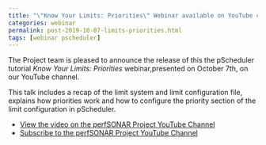 ```yaml
---
title: "\"Know Your Limits: Priorities\" Webinar available on YouTube channel"
categories: webinar
permalink: post-2019-10-07-limits-priorities.html
tags: [webinar pscheduler]
---
```


The Project team is pleased to announce the release of this the
pScheduler tutorial _Know Your Limits: Priorities_ webinar,presented
on October 7th, on our YouTube channel.

This talk includes a recap of the limit system and limit configuration
file, explains how priorities work and how to configure the priority
section of the limit configuration in pScheduler.

 * [View the video on the perfSONAR Project YouTube Channel](https://youtu.be/eGK02oo8JAM)
 * [Subscribe to the perfSONAR Project YouTube Channel](http://www.youtube.com/channel/UCjK-P49pAKK9hUrrNbbe0Sg?sub_confirmation=1)
